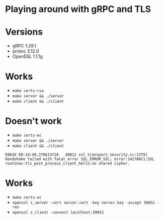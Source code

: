 # Playing around with gRPC and TLS

# Versions
* gRPC 1.29.1
* protoc 3.12.0
* OpenSSL 1.1.1g

# Works
* `make certs-rsa`
* `make server && ./server`
* `make client && ./client`

# Doesn't work
* `make certs-ec`
* `make server && ./server`
* `make client && ./client`

```
E0626 09:14:49.276613726   48012 ssl_transport_security.cc:1379] Handshake failed with fatal error SSL_ERROR_SSL: error:1417A0C1:SSL routines:tls_post_process_client_hello:no shared cipher.
```

# Works
* `make certs-ec`
* `openssl s_server -cert server.cert -key server.key -accept 50051 -rev`
* `openssl s_client -connect localhost:50051`
